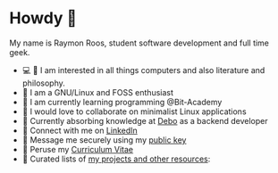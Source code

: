 # Howdy 👋

My name is Raymon Roos, student software development and full time geek.

-   :computer: :book: I am interested in all things computers and also literature and philosophy.
-    I am a GNU/Linux and FOSS enthusiast
-   🌱 I am currently learning programming @Bit-Academy
-   💞️ I would love to collaborate on minimalist Linux applications
-   :rocket: Currently absorbing knowledge at [Debo](https://debo.nl/) as a backend developer
-    Connect with me on [LinkedIn](https://www.linkedin.com/in/raymon-roos-1840a7228/)
-   :key: Message me securely using my [public key](./raymon_public.gpg)
-    Peruse my [Curriculum Vitae](https://github.com/raymon-roos/curriculum-vitae/blob/main/cv_raymon_roos.pdf)
-   :bookmark: Curated lists of [my projects and other resources](https://github.com/raymon-roos?tab=stars):

<!---
Raymanovich/Raymanovich is a ✨ special ✨ repository because its `README.md` (this file) appears on your GitHub profile.
You can click the Preview link to take a look at your changes.
--->
